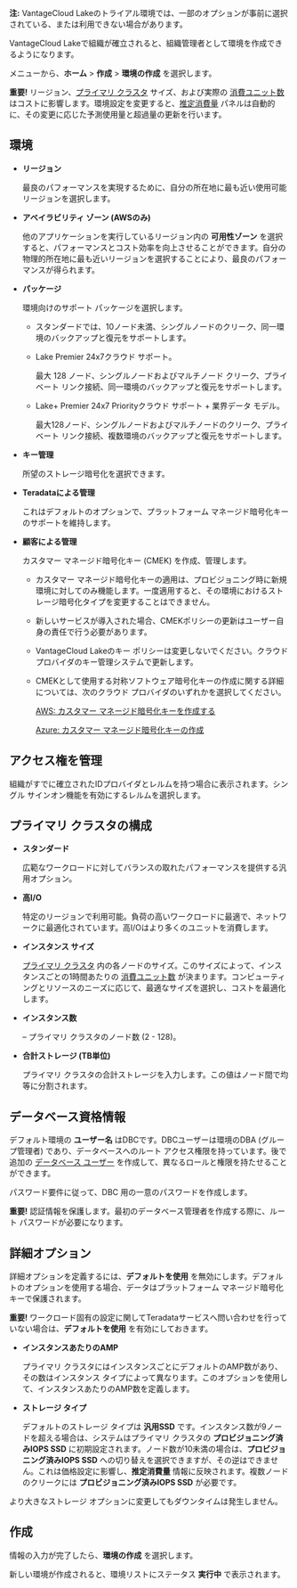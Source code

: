 **注:** VantageCloud Lakeのトライアル環境では、一部のオプションが事前に選択されている、または利用できない場合があります。

VantageCloud Lakeで組織が確立されると、組織管理者として環境を作成できるようになります。

メニューから、**ホーム** > **作成** > **環境の作成** を選択します。

**重要!** リージョン、[プライマリ クラスタ](isb1696461636881.md) サイズ、および実際の [消費ユニット数](onj1682104977691.md) はコストに影響します。環境設定を変更すると、[推定消費量](aow1703107228725.md) パネルは自動的に、その変更に応じた予測使用量と超過量の更新を行います。

## 環境


-   **リージョン**

     最良のパフォーマンスを実現するために、自分の所在地に最も近い使用可能リージョンを選択します。


-   **アベイラビリティ ゾーン (AWSのみ)**

    他のアプリケーションを実行しているリージョン内の **可用性ゾーン** を選択すると、パフォーマンスとコスト効率を向上させることができます。自分の物理的所在地に最も近いリージョンを選択することにより、最良のパフォーマンスが得られます。


-   **パッケージ**

    環境向けのサポート パッケージを選択します。

    -   スタンダードでは、10ノード未満、シングルノードのクリーク、同一環境のバックアップと復元をサポートします。


    -   Lake Premier 24x7クラウド サポート。

        最大 128 ノード、シングルノードおよびマルチノード クリーク、プライベート リンク接続、同一環境のバックアップと復元をサポートします。


    -   Lake+ Premier 24x7 Priorityクラウド サポート + 業界データ モデル。

        最大128ノード、シングルノードおよびマルチノードのクリーク、プライベート リンク接続、複数環境のバックアップと復元をサポートします。


-   **キー管理**

    所望のストレージ暗号化を選択できます。


-   **Teradataによる管理**

     これはデフォルトのオプションで、プラットフォーム マネージド暗号化キーのサポートを維持します。


-   **顧客による管理**

     カスタマー マネージド暗号化キー (CMEK) を作成、管理します。

    -   カスタマー マネージド暗号化キーの適用は、プロビジョニング時に新規環境に対してのみ機能します。一度適用すると、その環境におけるストレージ暗号化タイプを変更することはできません。


    -   新しいサービスが導入された場合、CMEKポリシーの更新はユーザー自身の責任で行う必要があります。


    -   VantageCloud Lakeのキー ポリシーは変更しないでください。クラウド プロバイダのキー管理システムで更新します。


    -   CMEKとして使用する対称ソフトウェア暗号化キーの作成に関する詳細については、次のクラウド プロバイダのいずれかを選択してください。

        [AWS: カスタマー マネージド暗号化キーを作成する](https://docs.teradata.com/access/sources/dita/topic?dita:topicPath=qly1704828971494.dita&utm_source=console&utm_medium=iph)

        [Azure: カスタマー マネージド暗号化キーの作成](https://docs.teradata.com/access/sources/dita/topic?dita:topicPath=ayd1718750859566.dita&utm_source=console&utm_medium=iph)


## アクセス権を管理


組織がすでに確立されたIDプロバイダとレルムを持つ場合に表示されます。シングル サインオン機能を有効にするレルムを選択します。

## プライマリ クラスタの構成


-   **スタンダード**

    広範なワークロードに対してバランスの取れたパフォーマンスを提供する汎用オプション。


-   **高I/O**

    特定のリージョンで利用可能。負荷の高いワークロードに最適で、ネットワークに最適化されています。高I/Oはより多くのユニットを消費します。


-   **インスタンス サイズ**

    [プライマリ クラスタ](nmr1658424425362.md) 内の各ノードのサイズ。このサイズによって、インスタンスごとの1時間あたりの [消費ユニット数](tdv1682522711429.md) が決まります。コンピューティングとリソースのニーズに応じて、最適なサイズを選択し、コストを最適化します。


-   **インスタンス数**

     – プライマリ クラスタのノード数 (2 - 128)。


-   **合計ストレージ (TB単位)**

    プライマリ クラスタの合計ストレージを入力します。この値はノード間で均等に分割されます。


## データベース資格情報


デフォルト環境の **ユーザー名** はDBCです。DBCユーザーは環境のDBA (グループ管理者) であり、データベースへのルート アクセス権限を持っています。後で追加の [データベース ユーザー](wxe1659392685092.md) を作成して、異なるロールと権限を持たせることができます。

パスワード要件に従って、DBC 用の一意のパスワードを作成します。

**重要!** 認証情報を保護します。最初のデータベース管理者を作成する際に、ルート パスワードが必要になります。

## 詳細オプション


詳細オプションを定義するには、**デフォルトを使用** を無効にします。デフォルトのオプションを使用する場合、データはプラットフォーム マネージド暗号化キーで保護されます。

**重要!** ワークロード固有の設定に関してTeradataサービスへ問い合わせを行っていない場合は、**デフォルトを使用** を有効にしておきます。

-   **インスタンスあたりのAMP**

    プライマリ クラスタにはインスタンスごとにデフォルトのAMP数があり、その数はインスタンス タイプによって異なります。このオプションを使用して、インスタンスあたりのAMP数を定義します。


-   **ストレージ タイプ**

    デフォルトのストレージ タイプは **汎用SSD** です。インスタンス数が9ノードを超える場合は、システムはプライマリ クラスタの **プロビジョニング済みIOPS SSD** に初期設定されます。ノード数が10未満の場合は、**プロビジョニング済みIOPS SSD** への切り替えを選択できますが、その逆はできません。これは価格設定に影響し、**推定消費量** 情報に反映されます。複数ノードのクリークには **プロビジョニング済みIOPS SSD** が必要です。


より大きなストレージ オプションに変更してもダウンタイムは発生しません。

## 作成


情報の入力が完了したら、**環境の作成** を選択します。

新しい環境が作成されると、環境リストにステータス **実行中** で表示されます。

